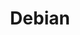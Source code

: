 ---
blog: https://bits.debian.org/
font:
  myfonts: https://www.myfonts.com/fonts/berthold/laudatio-pro/med-cnd/
  name: Laudatio Pro Condensed Medium
git: https://github.com/Debian
images:
- debian-ar21.svg
- debian-icon.svg
logohandle: debian
sort: debian
tags:
- operating_system
- linux
title: Debian
twitter: https://x.com/debian
website: https://www.debian.org/
wikipedia: https://en.wikipedia.org/wiki/Debian
---